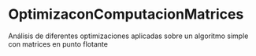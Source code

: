 # OptimizaconComputacionMatrices
Análisis de diferentes optimizaciones aplicadas sobre un algoritmo simple con matrices en punto flotante
